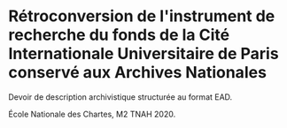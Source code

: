 # Rétroconversion de l'instrument de recherche du fonds de la Cité Internationale Universitaire de Paris conservé aux Archives Nationales

Devoir de description archivistique structurée au format EAD.

École Nationale des Chartes, M2 TNAH 2020.



